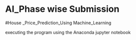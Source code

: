 # AI_Phase wise Submission
#House _Price_Prediction_Using Machine_Learning

executing the program using the Anaconda jupyter notebook
